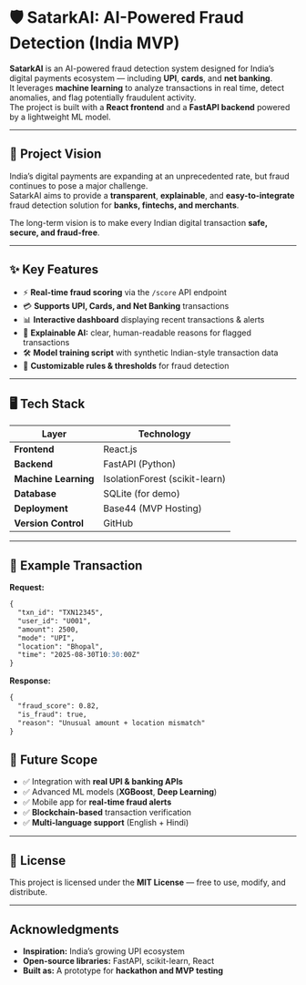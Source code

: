 # 🛡️ SatarkAI: AI-Powered Fraud Detection (India MVP)

**SatarkAI** is an AI-powered fraud detection system designed for India’s digital payments ecosystem — including **UPI**, **cards**, and **net banking**.  
It leverages **machine learning** to analyze transactions in real time, detect anomalies, and flag potentially fraudulent activity.  
The project is built with a **React frontend** and a **FastAPI backend** powered by a lightweight ML model.

---

## 🚀 Project Vision

India’s digital payments are expanding at an unprecedented rate, but fraud continues to pose a major challenge.  
SatarkAI aims to provide a **transparent**, **explainable**, and **easy-to-integrate** fraud detection solution for **banks, fintechs, and merchants**.  

The long-term vision is to make every Indian digital transaction **safe, secure, and fraud-free**.

---

## ✨ Key Features

- ⚡ **Real-time fraud scoring** via the `/score` API endpoint  
- 💳 **Supports UPI, Cards, and Net Banking** transactions  
- 📊 **Interactive dashboard** displaying recent transactions & alerts  
- 🔎 **Explainable AI:** clear, human-readable reasons for flagged transactions  
- 🛠️ **Model training script** with synthetic Indian-style transaction data  
- 🏦 **Customizable rules & thresholds** for fraud detection  

---

## 🖥️ Tech Stack

| Layer | Technology |
|-------|-------------|
| **Frontend** | React.js |
| **Backend** | FastAPI (Python) |
| **Machine Learning** | IsolationForest (scikit-learn) |
| **Database** | SQLite (for demo) |
| **Deployment** | Base44 (MVP Hosting) |
| **Version Control** | GitHub |

---
## 🧠 Example Transaction

**Request:**
```markdown
{
  "txn_id": "TXN12345",
  "user_id": "U001",
  "amount": 2500,
  "mode": "UPI",
  "location": "Bhopal",
  "time": "2025-08-30T10:30:00Z"
}
```

**Response:**
```markdown
{
  "fraud_score": 0.82,
  "is_fraud": true,
  "reason": "Unusual amount + location mismatch"
}
```


## 🔮 Future Scope

- ✅ Integration with **real UPI & banking APIs**  
- ✅ Advanced ML models (**XGBoost**, **Deep Learning**)  
- ✅ Mobile app for **real-time fraud alerts**  
- ✅ **Blockchain-based** transaction verification  
- ✅ **Multi-language support** (English + Hindi)  

---

## 📜 License

This project is licensed under the **MIT License** — free to use, modify, and distribute.

---

## Acknowledgments

- **Inspiration:** India’s growing UPI ecosystem  
- **Open-source libraries:** FastAPI, scikit-learn, React  
- **Built as:** A prototype for **hackathon and MVP testing**
